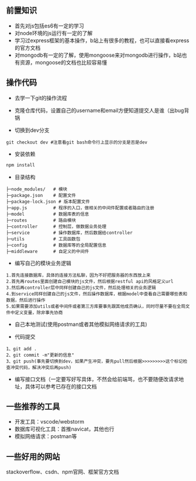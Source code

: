 ## 前置知识

- 首先对js包括es6有一定的学习
- 对node环境的js运行有一定的了解
- 学习过express框架的基本操作，b站上有很多的教程，也可以直接看express的官方文档
- 对mongodb有一定的了解，使用mongoose来对mongodb进行操作，b站也有资源，mongoose的文档也比较容易懂

## 操作代码

- 去学一下git的操作流程

- 克隆仓库代码，设置自己的username和email方便知道提交人是谁（出bug背锅
- 切换到dev分支

```git
git checkout dev #注意看git bash命令行上显示的分支是否是dev
```

- 安装依赖

```js
npm install
```

- 目录结构

```
├─node_modules/   # 模块
├─package.json    # 配置文件
├─package-lock.json # 版本配置文件
├─app.js          # 程序的入口，做相关的中间件配置或者路由的注册
├─model           # 数据库表的信息
├─routes          # 路由模块
├─controller      # 控制层，做数据业务处理
├─service         # 操作数据库，然后数据给controller
├─utils			  # 工具函数包
├─config		  # 数据库等的全局配置信息
├─middleware      # 自定义的中间件
```

- 编写自己的模块业务逻辑

```
1.首先连接数据库，具体的连接方法私聊，因为不好把服务器的东西放上来
2.首先再routes里面创建自己模块的js文件，然后根据restful api的风格定义url
3.然后再controller层中同样创建自己的js文件，然后处理相关的业务逻辑
4.到service同样创建自己的js文件，然后操作数据库，根据model中查看自己需要哪些表和数据，然后进行操作
5.如果需要添加utils或者中间件或者第三方库要事先跟其他成员确认，同时尽量不要在全局文件中定义变量，除非事先协商
```

- 自己本地测试(使用postman或者其他模拟网络请求的工具)

- 代码提交

```
1、git add .
2、git commit -m"更新的信息"
3、git push(事先要切换到dev，如果产生冲突，要先pull然后根据>>>>>>>>>这个标记检查冲突代码，解决冲突后再push)
```

- 编写接口文档（一定要写好写具体，不然会给前端骂，也不要随便改请求地址，具体可以参考已存在的接口文档

## 一些推荐的工具

- 开发工具：vscode/webstorm
- 数据库可视化工具：首推navicat，其他也行
- 模拟网络请求：postman等

## 一些好用的网站

stackoverflow、csdn、npm官网、框架官方文档